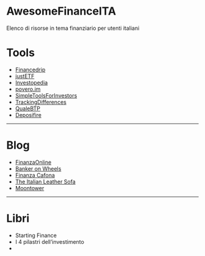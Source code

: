 # AwesomeFinanceITA
Elenco di risorse in tema finanziario per utenti italiani

# Tools

- [Financedrip](https://www.financedrip.com/it/feed/)
- [justETF](https://www.justetf.com/it/)
- [Investopedia](https://www.investopedia.com/)
- [povero.im](https://www.povero.im/)
- [SimpleToolsForInvestors](https://www.simpletoolsforinvestors.eu/index.shtml)
- [TrackingDifferences](https://www.trackingdifferences.com/)
- [QualeBTP](https://www.qualebtp.it/)
- [Deposifire](https://deposifire.com/)

---

# Blog

- [FinanzaOnline](https://www.finanzaonline.com/)
- [Banker on Wheels](https://www.bankeronwheels.com/)
- [Finanza Cafona](https://finanzacafona.it/)
- [The Italian Leather Sofa](https://theitalianleathersofa.com/)
- [Moontower](https://moontower.substack.com/)

---

# Libri

- Starting Finance
- I 4 pilastri dell’investimento
- 
